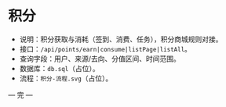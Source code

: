 # 积分

- 说明：积分获取与消耗（签到、消费、任务），积分商城规则对接。
- 接口：`/api/points/earn|consume|listPage|listAll`。
- 查询字段：用户、来源/去向、分值区间、时间范围。
- 数据库：`db.sql`（占位）。
- 流程：`积分-流程.svg`（占位）。

— 完 —